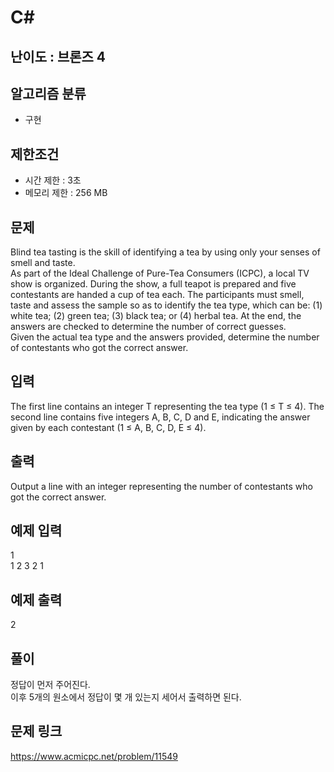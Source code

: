 # C#

## 난이도 : 브론즈 4

## 알고리즘 분류
  - 구현

## 제한조건
  - 시간 제한 : 3초
  - 메모리 제한 : 256 MB

## 문제
Blind tea tasting is the skill of identifying a tea by using only your senses of smell and taste.<br/>
As part of the Ideal Challenge of Pure-Tea Consumers (ICPC), a local TV show is organized. During the show, a full teapot is prepared and five contestants are handed a cup of tea each. The participants must smell, taste and assess the sample so as to identify the tea type, which can be: (1) white tea; (2) green tea; (3) black tea; or (4) herbal tea. At the end, the answers are checked to determine the number of correct guesses.<br/>
Given the actual tea type and the answers provided, determine the number of contestants who got the correct answer.<br/>


## 입력
The first line contains an integer T representing the tea type (1 ≤ T ≤ 4). The second line contains five integers A, B, C, D and E, indicating the answer given by each contestant (1 ≤ A, B, C, D, E ≤ 4).<br/>


## 출력
Output a line with an integer representing the number of contestants who got the correct answer.<br/>


## 예제 입력
1<br/>
1 2 3 2 1<br/>


## 예제 출력
2<br/>


## 풀이
정답이 먼저 주어진다.<br/>
이후 5개의 원소에서 정답이 몇 개 있는지 세어서 출력하면 된다.<br/>


## 문제 링크
https://www.acmicpc.net/problem/11549